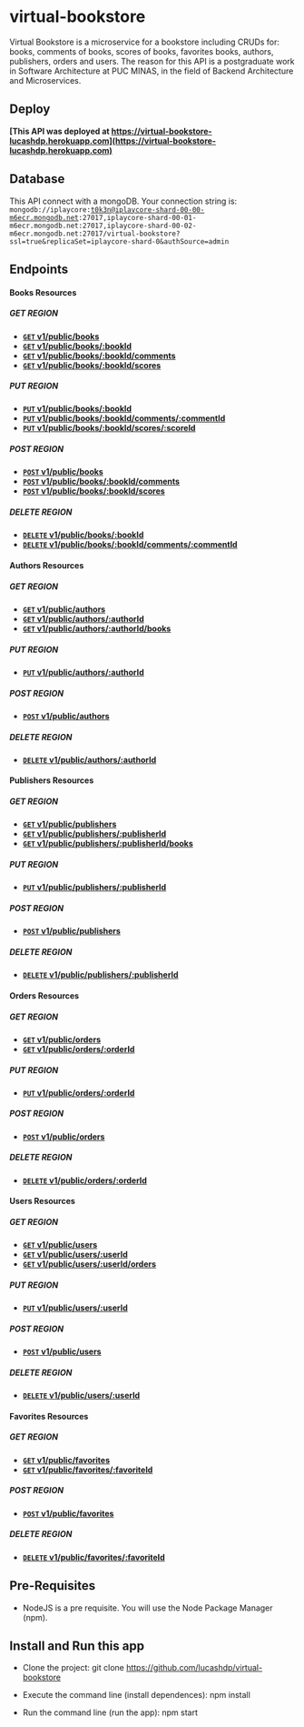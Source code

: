 # virtual-bookstore
Virtual Bookstore is a microservice for a bookstore including CRUDs for: books, comments of books, scores of books, favorites books, authors, publishers, orders and users. The reason for this API is a postgraduate work in Software Architecture at PUC MINAS, in the field of Backend Architecture and Microservices.

## Deploy
**[This API was deployed at https://virtual-bookstore-lucashdp.herokuapp.com](https://virtual-bookstore-lucashdp.herokuapp.com)**

## Database
This API connect with a mongoDB.
Your connection string is: <code>mongodb://iplaycore:t0k3n@iplaycore-shard-00-00-m6ecr.mongodb.net:27017,iplaycore-shard-00-01-m6ecr.mongodb.net:27017,iplaycore-shard-00-02-m6ecr.mongodb.net:27017/virtual-bookstore?ssl=true&replicaSet=iplaycore-shard-0&authSource=admin</code>

## Endpoints

#### Books Resources

##### GET REGION
- **[<code>GET</code> v1/public/books](https://github.com/lucashdp/virtual-bookstore/blob/master/api-documentation/books/GET_BOOKS.md)**
- **[<code>GET</code> v1/public/books/:bookId](https://github.com/lucashdp/virtual-bookstore/blob/master/api-documentation/books/GET_BOOKS_BY_ID.md)**
- **[<code>GET</code> v1/public/books/:bookId/comments](https://github.com/lucashdp/virtual-bookstore/blob/master/api-documentation/books/GET_BOOKS_COMMENTS.md)**
- **[<code>GET</code> v1/public/books/:bookId/scores](https://github.com/lucashdp/virtual-bookstore/blob/master/api-documentation/books/GET_BOOKS_SCORES.md)**

##### PUT REGION
- **[<code>PUT</code> v1/public/books/:bookId](https://github.com/lucashdp/virtual-bookstore/blob/master/api-documentation/books/PUT_BOOKS.md)**
- **[<code>PUT</code> v1/public/books/:bookId/comments/:commentId](https://github.com/lucashdp/virtual-bookstore/blob/master/api-documentation/books/PUT_COMMENTS.md)**
- **[<code>PUT</code> v1/public/books/:bookId/scores/:scoreId](https://github.com/lucashdp/virtual-bookstore/blob/master/api-documentation/books/PUT_SCORES.md)**

##### POST REGION
- **[<code>POST</code> v1/public/books](https://github.com/lucashdp/virtual-bookstore/blob/master/api-documentation/books/POST_BOOKS.md)**
- **[<code>POST</code> v1/public/books/:bookId/comments](https://github.com/lucashdp/virtual-bookstore/blob/master/api-documentation/books/POST_COMMENTS.md)**
- **[<code>POST</code> v1/public/books/:bookId/scores](https://github.com/lucashdp/virtual-bookstore/blob/master/api-documentation/books/POST_SCORES.md)**

##### DELETE REGION
- **[<code>DELETE</code> v1/public/books/:bookId](https://github.com/lucashdp/virtual-bookstore/blob/master/api-documentation/books/DELETE_BOOKS.md)**
- **[<code>DELETE</code> v1/public/books/:bookId/comments/:commentId](https://github.com/lucashdp/virtual-bookstore/blob/master/api-documentation/books/DELETE_COMMENTS.md)**

#### Authors Resources

##### GET REGION
- **[<code>GET</code> v1/public/authors](https://github.com/lucashdp/virtual-bookstore/blob/master/api-documentation/authors/GET_AUTHORS.md)**
- **[<code>GET</code> v1/public/authors/:authorId](https://github.com/lucashdp/virtual-bookstore/blob/master/api-documentation/authors/GET_AUTHORS_BY_ID.md)**
- **[<code>GET</code> v1/public/authors/:authorId/books](https://github.com/lucashdp/virtual-bookstore/blob/master/api-documentation/authors/GET_AUTHORS_BOOKS.md)**

##### PUT REGION
- **[<code>PUT</code> v1/public/authors/:authorId](https://github.com/lucashdp/virtual-bookstore/blob/master/api-documentation/authors/PUT_AUTHORS.md)**

##### POST REGION
- **[<code>POST</code> v1/public/authors](https://github.com/lucashdp/virtual-bookstore/blob/master/api-documentation/authors/POST_AUTHORS.md)**

##### DELETE REGION
- **[<code>DELETE</code> v1/public/authors/:authorId](https://github.com/lucashdp/virtual-bookstore/blob/master/api-documentation/authors/DELETE_AUTHORS.md)**

#### Publishers Resources

##### GET REGION
- **[<code>GET</code> v1/public/publishers](https://github.com/lucashdp/virtual-bookstore/blob/master/api-documentation/publishers/GET_PUBLISHERS.md)**
- **[<code>GET</code> v1/public/publishers/:publisherId](https://github.com/lucashdp/virtual-bookstore/blob/master/api-documentation/publishers/GET_PUBLISHERS_BY_ID.md)**
- **[<code>GET</code> v1/public/publishers/:publisherId/books](https://github.com/lucashdp/virtual-bookstore/blob/master/api-documentation/publishers/GET_PUBLISHERS_BOOKS.md)**

##### PUT REGION
- **[<code>PUT</code> v1/public/publishers/:publisherId](https://github.com/lucashdp/virtual-bookstore/blob/master/api-documentation/publishers/PUT_PUBLISHERS.md)**

##### POST REGION
- **[<code>POST</code> v1/public/publishers](https://github.com/lucashdp/virtual-bookstore/blob/master/api-documentation/publishers/POST_PUBLISHERS.md)**

##### DELETE REGION
- **[<code>DELETE</code> v1/public/publishers/:publisherId](https://github.com/lucashdp/virtual-bookstore/blob/master/api-documentation/publishers/DELETE_PUBLISHERS.md)**

#### Orders Resources

##### GET REGION
- **[<code>GET</code> v1/public/orders](https://github.com/lucashdp/virtual-bookstore/blob/master/api-documentation/orders/GET_ORDERS.md)**
- **[<code>GET</code> v1/public/orders/:orderId](https://github.com/lucashdp/virtual-bookstore/blob/master/api-documentation/orders/GET_ORDERS_BY_ID.md)**

##### PUT REGION
- **[<code>PUT</code> v1/public/orders/:orderId](https://github.com/lucashdp/virtual-bookstore/blob/master/api-documentation/orders/PUT_ORDERS.md)**

##### POST REGION
- **[<code>POST</code> v1/public/orders](https://github.com/lucashdp/virtual-bookstore/blob/master/api-documentation/orders/POST_ORDERS.md)**

##### DELETE REGION
- **[<code>DELETE</code> v1/public/orders/:orderId](https://github.com/lucashdp/virtual-bookstore/blob/master/api-documentation/orders/DELETE_ORDERS.md)**

#### Users Resources

##### GET REGION
- **[<code>GET</code> v1/public/users](https://github.com/lucashdp/virtual-bookstore/blob/master/api-documentation/users/GET_USERS.md)**
- **[<code>GET</code> v1/public/users/:userId](https://github.com/lucashdp/virtual-bookstore/blob/master/api-documentation/users/GET_USERS_BY_ID.md)**
- **[<code>GET</code> v1/public/users/:userId/orders](https://github.com/lucashdp/virtual-bookstore/blob/master/api-documentation/users/GET_USERS_ORDERS.md)**

##### PUT REGION
- **[<code>PUT</code> v1/public/users/:userId](https://github.com/lucashdp/virtual-bookstore/blob/master/api-documentation/users/PUT_USERS.md)**

##### POST REGION
- **[<code>POST</code> v1/public/users](https://github.com/lucashdp/virtual-bookstore/blob/master/api-documentation/users/POST_USERS.md)**

##### DELETE REGION
- **[<code>DELETE</code> v1/public/users/:userId](https://github.com/lucashdp/virtual-bookstore/blob/master/api-documentation/users/DELETE_USERS.md)**


#### Favorites Resources

##### GET REGION
- **[<code>GET</code> v1/public/favorites](https://github.com/lucashdp/virtual-bookstore/blob/master/api-documentation/favorites/GET_FAVORITES.md)**
- **[<code>GET</code> v1/public/favorites/:favoriteId](https://github.com/lucashdp/virtual-bookstore/blob/master/api-documentation/favorites/GET_FAVORITES_BY_ID.md)**
##### POST REGION
- **[<code>POST</code> v1/public/favorites](https://github.com/lucashdp/virtual-bookstore/blob/master/api-documentation/favorites/POST_FAVORITES.md)**

##### DELETE REGION
- **[<code>DELETE</code> v1/public/favorites/:favoriteId](https://github.com/lucashdp/virtual-bookstore/blob/master/api-documentation/favorites/DELETE_FAVORITES.md)**


## Pre-Requisites

- NodeJS is a pre requisite. You will use the Node Package Manager (npm).

## Install and Run this app

- Clone the project:
    git clone https://github.com/lucashdp/virtual-bookstore

- Execute the command line (install dependences):
    npm install

- Run the command line (run the app):
    npm start
